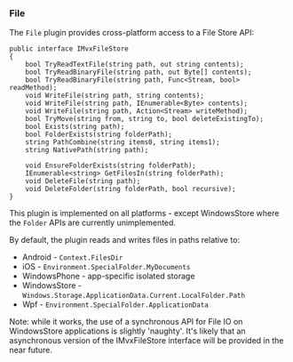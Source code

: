 ### File

The `File` plugin provides cross-platform access to a File Store API:

    public interface IMvxFileStore
    {
        bool TryReadTextFile(string path, out string contents);
        bool TryReadBinaryFile(string path, out Byte[] contents);
        bool TryReadBinaryFile(string path, Func<Stream, bool> readMethod);
        void WriteFile(string path, string contents);
        void WriteFile(string path, IEnumerable<Byte> contents);
        void WriteFile(string path, Action<Stream> writeMethod);
        bool TryMove(string from, string to, bool deleteExistingTo);
        bool Exists(string path);
        bool FolderExists(string folderPath);
        string PathCombine(string items0, string items1);
        string NativePath(string path);

        void EnsureFolderExists(string folderPath);
        IEnumerable<string> GetFilesIn(string folderPath);
        void DeleteFile(string path);
        void DeleteFolder(string folderPath, bool recursive);
    }

This plugin is implemented on all platforms - except WindowsStore where the `Folder` APIs are currently unimplemented.

By default, the plugin reads and writes files in paths relative to:

- Android - `Context.FilesDir`
- iOS - `Environment.SpecialFolder.MyDocuments`
- WindowsPhone - app-specific isolated storage
- WindowsStore - `Windows.Storage.ApplicationData.Current.LocalFolder.Path`
- Wpf - `Environment.SpecialFolder.ApplicationData`

Note: while it works, the use of a synchronous API for File IO on WindowsStore applications is slightly 'naughty'. It's likely that an asynchronous version of the IMvxFileStore interface will be provided in the near future.